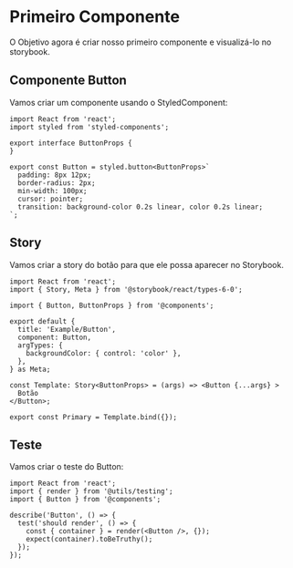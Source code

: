 # Primeiro Componente

O Objetivo agora é criar nosso primeiro componente e visualizá-lo no storybook.

## Componente Button

Vamos criar um componente usando o StyledComponent:

```
import React from 'react';
import styled from 'styled-components';

export interface ButtonProps {
}

export const Button = styled.button<ButtonProps>`
  padding: 8px 12px;
  border-radius: 2px;
  min-width: 100px;
  cursor: pointer;
  transition: background-color 0.2s linear, color 0.2s linear;
`;
```

## Story

Vamos criar a story do botão para que ele possa aparecer no Storybook.

```
import React from 'react';
import { Story, Meta } from '@storybook/react/types-6-0';

import { Button, ButtonProps } from '@components';

export default {
  title: 'Example/Button',
  component: Button,
  argTypes: {
    backgroundColor: { control: 'color' },
  },
} as Meta;

const Template: Story<ButtonProps> = (args) => <Button {...args} >
  Botão
</Button>;

export const Primary = Template.bind({});
```

## Teste

Vamos criar o teste do Button:

```
import React from 'react';
import { render } from '@utils/testing';
import { Button } from '@components';

describe('Button', () => {
  test('should render', () => {
    const { container } = render(<Button />, {});
    expect(container).toBeTruthy();
  });
});
```
